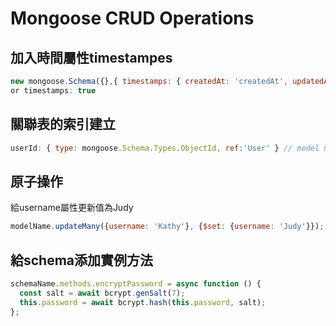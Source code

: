 # Mongoose CRUD Operations
## 加入時間屬性timestampes
```js
new mongoose.Schema({},{ timestamps: { createdAt: 'createdAt', updatedAt: 'updatedAt', deletedAt: 'deletedAt'} });
or timestamps: true
```
## 關聯表的索引建立
```js
userId: { type: mongoose.Schema.Types.ObjectId, ref:'User' } // model name
```
## 原子操作
給username屬性更新值為Judy
```js
modelName.updateMany({username: 'Kathy'}, {$set: {username: 'Judy'}});
```
## 給schema添加實例方法
```js
schemaName.methods.encryptPassword = async function () {
  const salt = await bcrypt.genSalt(7);
  this.password = await bcrypt.hash(this.password, salt);
};
```